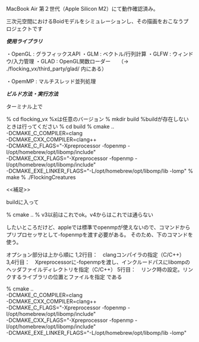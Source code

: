 MacBook Air 第２世代（Apple Silicon M2）にて動作確認済み。


三次元空間におけるBoidモデルをシミュレーションし、その描画をおこなうプロジェクトです


***使用ライブラリ***

・OpenGL    : グラフィックスAPI
・GLM       : ベクトル/行列計算
・GLFW      : ウィンドウ/入力管理
・GLAD      : OpenGL関数ローダー　　（→ ./flocking_vx/third_party/glad/ 内にある）

・OpemMP    : マルチスレッド並列処理




***ビルド方法・実行方法***

ターミナル上で

% cd flocking_vx %xは任意のバージョン
% mkdir build %buildが存在しないときは行ってください
% cd build
% cmake .. \
-DCMAKE_C_COMPILER=clang \
-DCMAKE_CXX_COMPILER=clang++ \
-DCMAKE_C_FLAGS="-Xpreprocessor -fopenmp -I/opt/homebrew/opt/libomp/include" \
-DCMAKE_CXX_FLAGS="-Xpreprocessor -fopenmp -I/opt/homebrew/opt/libomp/include" \
-DCMAKE_EXE_LINKER_FLAGS="-L/opt/homebrew/opt/libomp/lib -lomp"
% make
% ./FlockingCreatures





<<補足>>

buildに入って

% cmake .. % v3以前はこれでok。v4からはこれでは通らない

したいところだけど、appleでは標準でopenmpが使えないので、コマンドからプリプロセッサとして-fopenmpを渡す必要がある。
そのため、下のコマンドを使う。

オプション部分は上から順に
    1,2行目：　clangコンパイラの指定（C/C++）
    3,4行目：　Xpreprocessorに-fopenmpを渡し、インクルードパスにlibompのヘッダファイルディレクトリを指定（C/C++）
    5行目：　リンク時の設定。リンクするライブラリの位置とファイルを指定
である

% cmake .. \
-DCMAKE_C_COMPILER=clang \
-DCMAKE_CXX_COMPILER=clang++ \
-DCMAKE_C_FLAGS="-Xpreprocessor -fopenmp -I/opt/homebrew/opt/libomp/include" \
-DCMAKE_CXX_FLAGS="-Xpreprocessor -fopenmp -I/opt/homebrew/opt/libomp/include" \
-DCMAKE_EXE_LINKER_FLAGS="-L/opt/homebrew/opt/libomp/lib -lomp"

